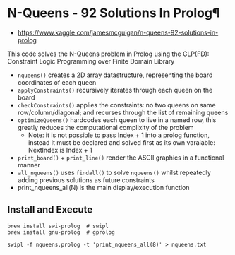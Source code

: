 # N-Queens - 92 Solutions In Prolog¶
- https://www.kaggle.com/jamesmcguigan/n-queens-92-solutions-in-prolog

This code solves the N-Queens problem in Prolog using the CLP(FD): Constraint Logic Programming over Finite Domain Library

- `nqueens()` creates a 2D array datastructure, representing the board coordinates of each queen
- `applyConstraints()` recursively iterates through each queen on the board
- `checkConstraints()` applies the constraints: no two queens on same row/column/diagonal; and recurses through the list of remaining queens
- `optimizeQueens()` hardcodes each queen to live in a named row, this greatly reduces the computational complixity of the problem
    - Note: it is not possible to pass Index + 1 into a prolog function, instead it must be declared and solved first as its own varaiable: NextIndex is Index + 1
- `print_board()` + `print_line()` render the ASCII graphics in a functional manner
- `all_nqueens()` uses `findall()` to solve `nqueens()` whilst repeatedly adding previous solutions as future constraints
- print_nqueens_all(N) is the main display/execution function

## Install and Execute
```
brew install swi-prolog  # swipl
brew install gnu-prolog  # gprolog

swipl -f nqueens.prolog -t 'print_nqueens_all(8)' > nqueens.txt
```


